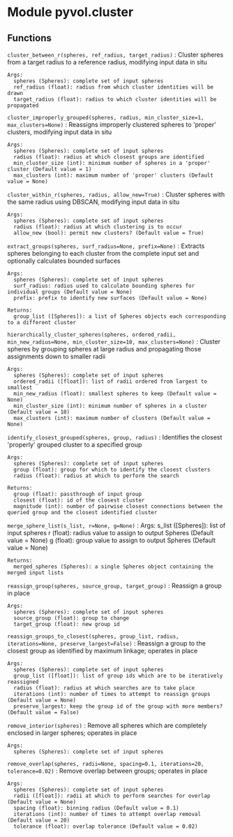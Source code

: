 Module pyvol.cluster
====================

Functions
---------

    
`cluster_between_r(spheres, ref_radius, target_radius)`
:   Cluster spheres from a target radius to a reference radius, modifying input data in situ
    
    Args:
      spheres (Spheres): complete set of input spheres
      ref_radius (float): radius from which cluster identities will be drawn
      target_radius (float): radius to which cluster identities will be propagated

    
`cluster_improperly_grouped(spheres, radius, min_cluster_size=1, max_clusters=None)`
:   Reassigns improperly clustered spheres to 'proper' clusters, modifying input data in situ
    
    Args:
      spheres (Spheres): complete set of input spheres
      radius (float): radius at which closest groups are identified
      min_cluster_size (int): minimum number of spheres in a 'proper' cluster (Default value = 1)
      max_clusters (int): maximum number of 'proper' clusters (Default value = None)

    
`cluster_within_r(spheres, radius, allow_new=True)`
:   Cluster spheres with the same radius using DBSCAN, modifying input data in situ
    
    Args:
      spheres (Spheres): complete set of input spheres
      radius (float): radius at which clustering is to occur
      allow_new (bool): permit new clusters? (Default value = True)

    
`extract_groups(spheres, surf_radius=None, prefix=None)`
:   Extracts spheres belonging to each cluster from the complete input set and optionally calculates bounded surfaces
    
    Args:
      spheres (Spheres): complete set of input spheres
      surf_radius: radius used to calculate bounding spheres for individual groups (Default value = None)
      prefix: prefix to identify new surfaces (Default value = None)
    
    Returns:
      group_list ([Spheres]): a list of Spheres objects each corresponding to a different cluster

    
`hierarchically_cluster_spheres(spheres, ordered_radii, min_new_radius=None, min_cluster_size=10, max_clusters=None)`
:   Cluster spheres by grouping spheres at large radius and propagating those assignments down to smaller radii
    
    Args:
      spheres (Spheres): complete set of input spheres
      ordered_radii ([float]): list of radii ordered from largest to smallest
      min_new_radius (float): smallest spheres to keep (Default value = None)
      min_cluster_size (int): minimum number of spheres in a cluster (Default value = 10)
      max_clusters (int): maximum number of clusters (Default value = None)

    
`identify_closest_grouped(spheres, group, radius)`
:   Identifies the closest 'properly' grouped cluster to a specified group
    
    Args:
      spheres (Spheres): complete set of input spheres
      group (float): group for which to identify the closest clusters
      radius (float): radius at which to perform the search
    
    Returns:
      group (float): passthrough of input group
      closest (float): id of the closest cluster
      magnitude (int): number of pairwise closest connections between the queried group and the closest identified cluster

    
`merge_sphere_list(s_list, r=None, g=None)`
:   Args:
      s_list ([Spheres]): list of input spheres
      r (float): radius value to assign to output Spheres (Default value = None)
      g (float): group value to assign to output Spheres (Default value = None)
    
    Returns:
      merged_spheres (Spheres): a single Spheres object containing the merged input lists

    
`reassign_group(spheres, source_group, target_group)`
:   Reassign a group in place
    
    Args:
      spheres (Spheres): complete set of input spheres
      source_group (float): group to change
      target_group (float): new group id

    
`reassign_groups_to_closest(spheres, group_list, radius, iterations=None, preserve_largest=False)`
:   Reassign a group to the closest group as identified by maximum linkage; operates in place
    
    Args:
      spheres (Spheres): complete set of input spheres
      group_list ([float]): list of group ids which are to be iteratively reassigned
      radius (float): radius at which searches are to take place
      iterations (int): number of times to attempt to reassign groups (Default value = None)
      preserve_largest: keep the group id of the group with more members? (Default value = False)

    
`remove_interior(spheres)`
:   Remove all spheres which are completely enclosed in larger spheres; operates in place
    
    Args:
      spheres (Spheres): complete set of input spheres

    
`remove_overlap(spheres, radii=None, spacing=0.1, iterations=20, tolerance=0.02)`
:   Remove overlap between groups; operates in place
    
    Args:
      spheres (Spheres): complete set of input spheres
      radii ([float]): radii at which to perform searches for overlap (Default value = None)
      spacing (float): binning radius (Default value = 0.1)
      iterations (int): number of times to attempt overlap removal (Default value = 20)
      tolerance (float): overlap tolerance (Default value = 0.02)